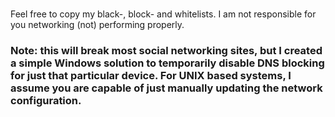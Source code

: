 # 

Feel free to copy my black-, block- and whitelists.
I am not responsible for you networking (not) performing properly.

### Note: this will break most social networking sites, but I created a simple Windows solution to temporarily disable DNS blocking for just that particular device. For UNIX based systems, I assume you are capable of just manually updating the network configuration.
